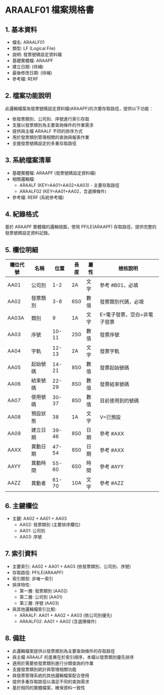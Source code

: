 # ARAALF01 檔案規格書

## 1. 基本資料
- 檔名: ARAALF01
- 類型: LF (Logical File)
- 說明: 發票號碼設定資料檔
- 基礎實體檔: ARAAPF
- 建立日期: (待補)
- 最後修改日期: (待補)
- 參考檔: RERF

## 2. 檔案功能說明
此邏輯檔案為發票號碼設定資料檔(ARAAPF)的次要存取路徑，提供以下功能：
- 依發票類別、公司別、序號進行索引存取
- 支援以發票類別為主要查詢條件的作業需求
- 提供與主檔 ARAALF 不同的排序方式
- 用於發票類別管理相關的查詢與報表作業
- 支援發票號碼設定的多重存取路徑

## 3. 系統檔案清單
- 基礎實體檔: ARAAPF (發票號碼設定資料檔)
- 相關邏輯檔: 
  - ARAALF (KEY=AA01+AA02+AA03) - 主要存取路徑
  - ARAALF02 (KEY=AA01+AA02，含選擇條件)
- 參考檔: RERF (系統參考檔)

## 4. 紀錄格式
基於 ARAAPF 實體檔的邏輯視圖，使用 PFILE(ARAAPF) 存取路徑，提供完整的發票號碼設定資料記錄。

## 5. 欄位明細
| 欄位代號 | 名稱 | 位置 | 長度 | 屬性 | 檢核說明 |
|----------|------|------|------|------|----------|
| AA01 | 公司別 | 1-2 | 2A | 文字 | 參考 #B01，必填 |
| AA02 | 發票類別 | 3-8 | 6S0 | 數值 | 發票類別代碼，必填 |
| AA03A | 類別 | 9 | 1A | 文字 | E=電子發票，空白=非電子發票 |
| AA03 | 序號 | 10-11 | 2S0 | 數值 | 發票序號 |
| AA04 | 字軌 | 12-13 | 2A | 文字 | 發票字軌 |
| AA05 | 起始號碼 | 14-21 | 8S0 | 數值 | 發票起始號碼 |
| AA06 | 結束號碼 | 22-29 | 8S0 | 數值 | 發票結束號碼 |
| AA07 | 使用號碼 | 30-37 | 8S0 | 數值 | 目前使用到的號碼 |
| AA08 | 預設狀態 | 38 | 1A | 文字 | V=已預設 |
| AA09 | 建立日期 | 39-46 | 8S0 | 日期 | 參考 #AXX |
| AAXX | 異動日期 | 47-54 | 8S0 | 日期 | 參考 #AXX |
| AAYY | 異動時間 | 55-60 | 6S0 | 時間 | 參考 #AYY |
| AAZZ | 異動者 | 61-70 | 10A | 文字 | 參考 #AZZ |

## 6. 主鍵欄位
- 主鍵: AA02 + AA01 + AA03
  - AA02: 發票類別 (主要排序欄位)
  - AA01: 公司別
  - AA03: 序號

## 7. 索引資料
- 主要索引: AA02 + AA01 + AA03 (依發票類別、公司別、序號)
- 存取路徑: PFILE(ARAAPF)
- 索引類型: 非唯一索引
- 排序特性: 
  - 第一層: 發票類別 (AA02)
  - 第二層: 公司別 (AA01)  
  - 第三層: 序號 (AA03)
- 與其他邏輯檔索引比較:
  - ARAALF: AA01 + AA02 + AA03 (依公司別優先)
  - ARAALF02: AA01 + AA02 (含選擇條件)

## 8. 備註
- 此邏輯檔案提供以發票類別為主要查詢條件的存取路徑
- 與主檔 ARAALF 的差異在於索引順序，本檔以發票類別優先排序
- 適用於需要依發票類別進行分類查詢的作業
- 支援發票類別統計與管理相關功能
- 與發票管理系統的其他邏輯檔案配合使用
- 提供多重存取路徑以滿足不同的查詢需求
- 基於相同的實體檔案，確保資料一致性 